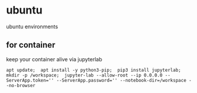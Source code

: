 # ubuntu

ubuntu environments

## for container
keep your container alive via jupyterlab
```
apt update;  apt install -y python3-pip;  pip3 install jupyterlab;  mkdir -p /workspace;  jupyter-lab --allow-root --ip 0.0.0.0 --ServerApp.token='' --ServerApp.password='' --notebook-dir=/workspace --no-browser
```

